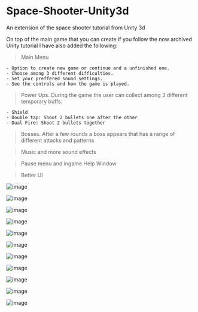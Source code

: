 # Space-Shooter-Unity3d
An extension of the space shooter tutorial from Unity 3d

On top of the main game that you can create if you follow the now archived Unity tutorial I have also added the following:

  > Main Menu
  
    - Option to create new game or continue and a unfinished one.
    - Choose among 3 different difficulties.
    - Set your preffered sound settings.
    - See the controls and how the game is played.
    
  > Power Ups. During the game the user can collect among 3 different temporary buffs.
  
    - Shield
    - Double tap: Shoot 2 bullets one after the other
    - Dual Fire: Shoot 2 bullets together
    
    
  > Bosses. After a few rounds a boss appears that has a range of different attacks and patterns 
  
  > Music and more sound effects
  
  > Pause menu and ingame Help Window
  
  > Better UI
  
  
  ![image](https://user-images.githubusercontent.com/47480663/208251625-82825637-bb8c-4a28-bcbd-818895a2eeb1.png)
  
  
  ![image](https://user-images.githubusercontent.com/47480663/208251639-4bc98d04-059f-41e6-9179-d7e5571a945e.png)
  
  
  ![image](https://user-images.githubusercontent.com/47480663/208251657-7ca08569-ab22-4748-aae6-bddcb5f45cb1.png)


  ![image](https://user-images.githubusercontent.com/47480663/208251669-68aefcbc-8582-48f0-86ca-48d78da1b33f.png)


  ![image](https://user-images.githubusercontent.com/47480663/208251680-0520de86-6769-452f-b040-9c9dd217ac47.png)
  
  
  ![image](https://user-images.githubusercontent.com/47480663/208251712-11e48d81-75ef-4158-8b69-aa5261aa2b5a.png)


  ![image](https://user-images.githubusercontent.com/47480663/208251822-eda21aa5-4dea-4baa-bd93-4e3e061d18f4.png)


  ![image](https://user-images.githubusercontent.com/47480663/208251871-43d8781a-034d-4bce-8b88-47bb6db07523.png)
  
  
  ![image](https://user-images.githubusercontent.com/47480663/208251915-71297a2e-f7e0-48ef-b45f-e673dc64c84d.png)


  ![image](https://user-images.githubusercontent.com/47480663/208251963-4f5290f5-7131-45b5-b15d-4f4e6535409c.png)


  ![image](https://user-images.githubusercontent.com/47480663/208252002-17e4b6d1-6a98-4e6f-ac60-76ba555ed37c.png) 




